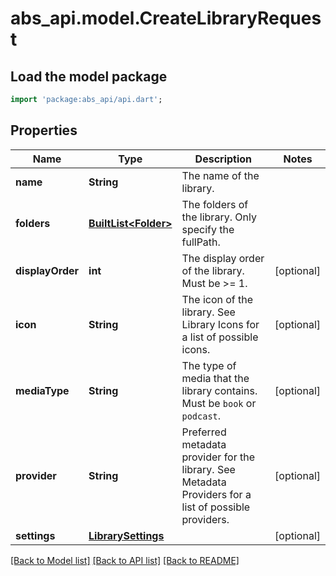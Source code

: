 # abs_api.model.CreateLibraryRequest

## Load the model package
```dart
import 'package:abs_api/api.dart';
```

## Properties
Name | Type | Description | Notes
------------ | ------------- | ------------- | -------------
**name** | **String** | The name of the library. | 
**folders** | [**BuiltList&lt;Folder&gt;**](Folder.md) | The folders of the library. Only specify the fullPath. | 
**displayOrder** | **int** | The display order of the library. Must be >= 1. | [optional] 
**icon** | **String** | The icon of the library. See Library Icons for a list of possible icons. | [optional] 
**mediaType** | **String** | The type of media that the library contains. Must be `book` or `podcast`. | [optional] 
**provider** | **String** | Preferred metadata provider for the library. See Metadata Providers for a list of possible providers. | [optional] 
**settings** | [**LibrarySettings**](LibrarySettings.md) |  | [optional] 

[[Back to Model list]](../README.md#documentation-for-models) [[Back to API list]](../README.md#documentation-for-api-endpoints) [[Back to README]](../README.md)


